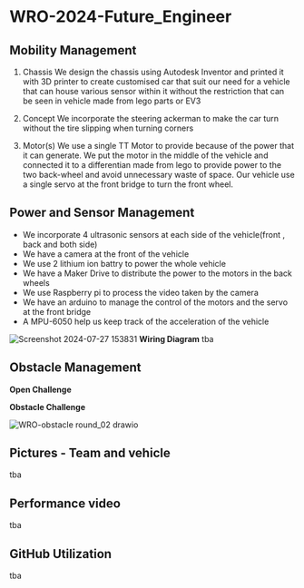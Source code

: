 # WRO-2024-Future_Engineer
## Mobility Management
  
1. Chassis
We design the chassis using Autodesk Inventor and printed it with 3D printer
to create customised car that suit our need for a vehicle that can house
various sensor within it without the restriction that can be seen in vehicle
made from lego parts or EV3

3. Concept
We incorporate the steering ackerman to make the car turn without the tire slipping
when turning corners

4. Motor(s)
We use a single TT Motor to provide because of the power that it can
generate. We put the motor in the middle of the vehicle and connected
it to a differentian made from lego to provide power to the two back-wheel
and avoid unnecessary waste of space. Our vehicle use a single servo at the
front bridge to turn the front wheel.

## Power and Sensor Management
- We incorporate 4 ultrasonic sensors at each side of the vehicle(front , back
and both side)
- We have a camera at the front of the vehicle
- We use 2 lithium ion battry to power the whole vehicle
- We have a Maker Drive to distribute the power to the motors in the back wheels
- We use Raspberry pi to process the video taken by the camera
- We have an arduino to manage the control of the motors and the servo at the front
bridge
- A MPU-6050 help us keep track of the acceleration of the vehicle

![Screenshot 2024-07-27 153831](https://github.com/user-attachments/assets/81ff4f33-e13d-408e-8a66-d3ccc6d15219)
**Wiring Diagram**
tba

## Obstacle Management
**Open Challenge**

**Obstacle Challenge**

![WRO-obstacle round_02 drawio](https://github.com/24prame/test/assets/171052010/e8ee1627-8017-4cc5-a990-957394a3c871)




## Pictures - Team and vehicle

tba

## Performance video
tba

## GitHub Utilization
tba
